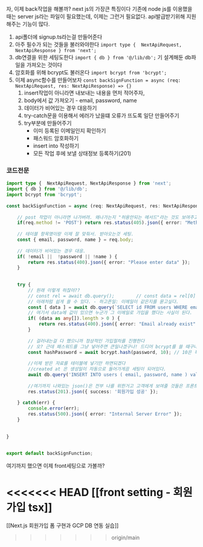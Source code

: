 자, 이제 back작업을 해볼까?
next js의 가장큰 특징이다
기존에 node js를 이용했을때는  server js라는 파일이 필요했는데, 이제는 그런거 필요없다. 
api발급받기위해 지원해주는 기능이 많다.

1. api폴더에 signup.ts라는걸 만들어준다
2. 아주 필수가 되는 것들을 불러와야한다
	`import type {  NextApiRequest, NextApiResponse } from 'next';`
3. db연결을 위한 세팅도한다
	`import { db } from '@/lib/db';` 
	기 설계해둔 db파일을 가져오는 것이다
4. 암호화를 위해 bcrypt도 불러온다
	 `import bcrypt from 'bcrypt';`
5. 이제 async함수를 만들어보자
	`const backSignFunction = async (req: NextApiRequest, res: NextApiResponse) => {} `
	1)  insert작업이 아니라면 내보내는 내용을 먼저 적어주자,
	2) body에서 값 가져오기 - email, password, name
	3) 데이터가 비어있는 경우 대응하기
	4) try-catch문을 이용해서 에러가 났을떄 오류가 뜨도록 일단 만들어주기
	5) try부분에 만들어주기
		- 이미 등록된 이메일인지 확인하기
		- 패스워드 암호화하기
		- insert into 작성하기
		- 모든 작업 후에 보낼 상태정보 등록하기(201)


### 코드전문

```ts
import type {  NextApiRequest, NextApiResponse } from 'next';  
import { db } from '@/lib/db';  
import bcrypt from 'bcrypt';  
  
const backSignFunction = async (req: NextApiRequest, res: NextApiResponse) => {  
  
    // post 작업이 아니라면 나가버려. 왜나가는지 "허용안되는 메서드"라는 것도 보여주고 말야.  
    if(req.method != 'POST') return res.status(405).json({ error: "Method Not Allowed" });  
  
    // 테이블 항목명이랑 이제 잘 맞춰서. 받아오는것 세팅.  
    const { email, password, name } = req.body;  
  
    // 데이터가 비어있는 경우 대응.  
    if( !email ||  !password || !name ) {  
        return res.status(400).json({ error: "Please enter data" });  
    }  
  
  
    try {  
        // 원래 이렇게 하잖아??  
        // const rel = await db.query();        // const data = rel[0]  
        // 아래처럼 쉽게 쓸 수 있다. - 하고픈일: 이메일이 같은지를 묻고싶다.  
        const [ data ] = await db.query(`SELECT id FROM users WHERE email = ?`, [email]);  
        // 여기서 data에 값이 있으면 누군가 그 이메일로 가입을 했다는 사실이 된다.  
        if( (data as any[]).length > 0 ) {  
            return res.status(400).json({ error: "Email already exist" });  
        }  
  
        // 걸러내는걸 다 했으니까 정상적인 가입절차를 진행한다  
        // 오? 근데 패스워드를 그냥 넣어주면 큰일나겠구나! 드디어 bcrypt를 쓸 때구나.  
        const hashPassword = await bcrypt.hash(password, 10); // 10은 복잡단계야  
  
        //이제 받은 자료를 테이블에 넣기만 하면되겠다  
        //created at 은 생성일이 자동으로 들어가게끔 세팅이 되어있다.  
        await db.query('INSERT INTO users ( email, password, name ) values (?,?,?) ', [email, hashPassword, name]);  
  
        //여기까지 나와있는 json()은 전부 나를 위한거고 고객에게 보여줄 것들은 프론트에서 하는 것이다  
        res.status(201).json({ success: '회원가입 성공' });  
  
    } catch(err) {  
        console.error(err);  
        res.status(500).json({ error: "Internal Server Error" });  
    }  
  
  
}  
  
  
export default backSignFunction;
```


여기까지 했으면 이제  front세팅으로 가볼까?

<<<<<<< HEAD
[[front setting -  회원가입 tsx]]
=======
[[Next.js 회원가입 폼 구현과 GCP DB 연동 실습]]
>>>>>>> origin/main
